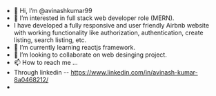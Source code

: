 - 👋 Hi, I’m @avinashkumar99
- 👀 I’m interested in full stack web developer role (MERN).
-    I have developed a fully responsive and user friendly Airbnb website with working functionality like authorization, authentication, create listing, search listing, etc.
- 🌱 I’m currently learning reactjs framework.
- 💞️ I’m looking to collaborate on web desinging project.
- 📫 How to reach me ...
- Through linkedin -- https://www.linkedin.com/in/avinash-kumar-8a0468212/
-

<!---
avinashkumar99/avinashkumar99 is a ✨ special ✨ repository because its `README.md` (this file) appears on your GitHub profile.
You can click the Preview link to take a look at your changes.
--->
